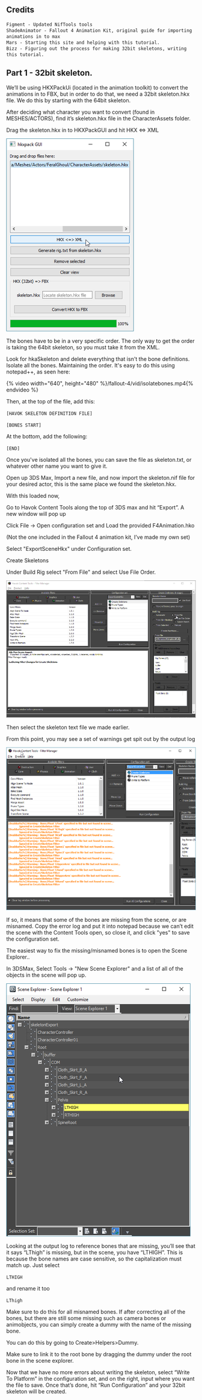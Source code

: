## Credits
	Figment - Updated NifTools tools
	ShadeAnimator - Fallout 4 Animation Kit, original guide for importing animations in to max
	Mars - Starting this site and helping with this tutorial.
	Bizz - Figuring out the process for making 32bit skeletons, writing this tutorial.


## Part 1 -  32bit skeleton.


We’ll be using HKXPackUi (located in the animation toolkit)  to convert the animations in to FBX, but in order to do that, we need a 32bit skeleton.hkx file. We do this by starting with the 64bit skeleton.

After deciding what character you want to convert (found in MESHES/ACTORS), find it’s skeleton.hkx file in the CharacterAssets folder.

Drag the skeleton.hkx in to HKXPackGUI and hit HKX <=> XML

![Puush button](/fallout-4/img/hkxpackGUI.png)

The bones have to be in a very specific order. The only way to get the order is taking the 64bit skeleton, so you must take it from the XML.

Look for hkaSkeleton and delete everything that isn't the bone definitions.
Isolate all the bones. Maintaining the order. It's easy to do this using notepad++, as seen here:

{% video width="640", height="480" %}/fallout-4/vid/isolatebones.mp4{% endvideo %}

Then, at the top of the file, add this:

`
[HAVOK SKELETON DEFINITION FILE]
`

`
[BONES START]
`

At the bottom, add the following:

`
[END]
`

Once you've isolated all the bones, you can save the file as skeleton.txt, or whatever other name you want to give it.

Open up 3DS Max, Import a new file, and now import the skeleton.nif file for your desired actor, this is the same place we found the skeleton.hkx.

With this loaded now, 

Go to Havok Content Tools along the top of 3DS max and hit “Export”. A new window will pop up

Click File -> Open configuration set and Load the provided F4Animation.hko

(Not the one included in the Fallout 4 animation kit, I’ve made my own set)

Select "ExportSceneHkx" under Configuration set.

Create Skeletons

Under Build Rig select "From File" and select Use File Order.

![Build the rig from the text file we made](/fallout-4/img/buildarig.png)

Then select the skeleton text file we made earlier.

From this point, you may see a set of warnings get spit out by the output log 

![The bones are missing!!!](/fallout-4/img/MissingBones.png)

If so, it means that some of the bones are missing from the scene, or are misnamed. Copy the error log and put it into notepad because we can’t edit the scene with the Content Tools open, so close it, and click "yes" to save the configuration set.

The easiest way to fix the missing/misnamed bones is to open the Scene Explorer.. 

In 3DSMax,
Select Tools -> "New Scene Explorer" and a list of all of the objects in the scene will pop up.

![Scene Explorer](/fallout-4/img/SceneExplorer.png)

Looking at the output log to reference bones that are missing, you’ll see that it says “LThigh” is missing, but in the scene, you have “LTHIGH”. This is because the bone names are case sensitive, so the capitalization must match up. Just select 

`
LTHIGH 
`

and rename it too

`
LThigh
`

Make sure to do this for all misnamed bones. If after correcting all of the bones, but there are still some missing such as camera bones or animobjects, you can simply create a dummy with the name of the missing 
bone. 

You can do this by going to Create>Helpers>Dummy. 

Make sure to link it to the root bone by dragging the dummy under the root bone in the scene explorer. 

Now that we have no more errors about writing the skeleton, select “Write To Platform” in the configuration set, and on the right, input where you want the file to save. Once that’s done, hit 
“Run Configuration” and your 32bit skeleton will be created.

